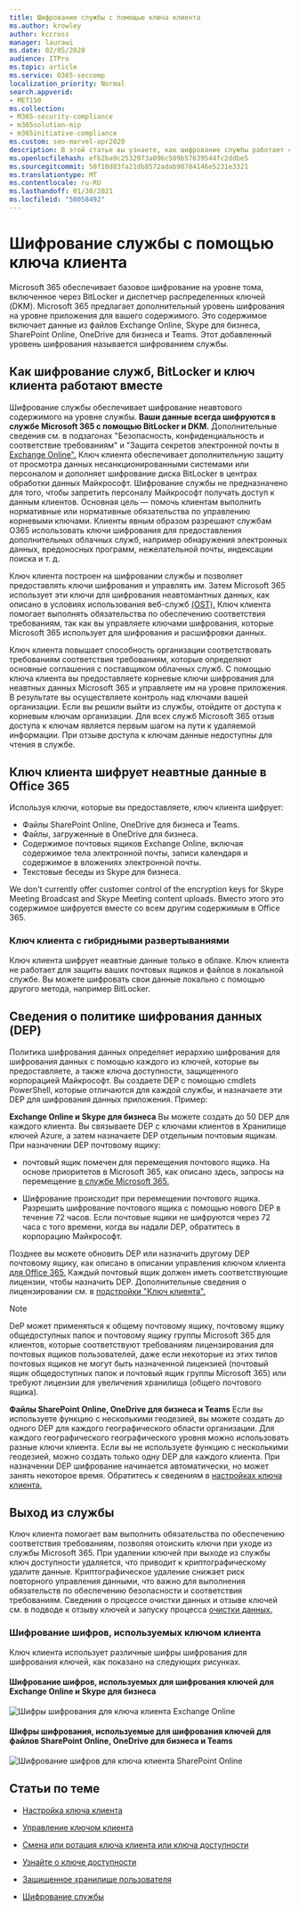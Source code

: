 ```yaml
---
title: Шифрование службы с помощью ключа клиента
ms.author: krowley
author: kccross
manager: laurawi
ms.date: 02/05/2020
audience: ITPro
ms.topic: article
ms.service: O365-seccomp
localization_priority: Normal
search.appverid:
- MET150
ms.collection:
- M365-security-compliance
- m365solution-mip
- m365initiative-compliance
ms.custom: seo-marvel-apr2020
description: В этой статье вы узнаете, как шифрование службы работает с ключом клиента в Microsoft 365.
ms.openlocfilehash: efb2ba9c2532973a096c509b57639544fc2ddbe5
ms.sourcegitcommit: 50f10d83fa21db8572adab90784146e5231e3321
ms.translationtype: MT
ms.contentlocale: ru-RU
ms.lasthandoff: 01/30/2021
ms.locfileid: "50058492"
---
```

# <a name="service-encryption-with-customer-key"></a>Шифрование службы с помощью ключа клиента

Microsoft 365 обеспечивает базовое шифрование на уровне тома, включенное через BitLocker и диспетчер распределенных ключей (DKM). Microsoft 365 предлагает дополнительный уровень шифрования на уровне приложения для вашего содержимого. Это содержимое включает данные из файлов Exchange Online, Skype для бизнеса, SharePoint Online, OneDrive для бизнеса и Teams. Этот добавленный уровень шифрования называется шифрованием службы.

## <a name="how-service-encryption-bitlocker-and-customer-key-work-together"></a>Как шифрование служб, BitLocker и ключ клиента работают вместе

Шифрование службы обеспечивает шифрование неавтового содержимого на уровне службы. **Ваши данные всегда шифруются в службе Microsoft 365 с помощью BitLocker и DKM.** Дополнительные сведения см. в подзагонах "Безопасность, конфиденциальность и соответствие требованиям" и "Защита секретов электронной почты в [Exchange Online".](exchange-online-secures-email-secrets.md) Ключ клиента обеспечивает дополнительную защиту от просмотра данных несанкционированными системами или персоналом и дополняет шифрование диска BitLocker в центрах обработки данных Майкрософт. Шифрование службы не предназначено для того, чтобы запретить персоналу Майкрософт получать доступ к данным клиентов. Основная цель — помочь клиентам выполнить нормативные или нормативные обязательства по управлению корневыми ключами. Клиенты явным образом разрешают службам O365 использовать ключи шифрования для предоставления дополнительных облачных служб, например обнаружения электронных данных, вредоносных программ, нежелательной почты, индексации поиска и т. д.

Ключ клиента построен на шифровании службы и позволяет предоставлять ключи шифрования и управлять им. Затем Microsoft 365 использует эти ключи для шифрования неавтомантных данных, как описано в условиях использования веб-служб [(OST).](https://www.microsoft.com/licensing/product-licensing/products.aspx) Ключ клиента помогает выполнять обязательства по обеспечению соответствия требованиям, так как вы управляете ключами шифрования, которые Microsoft 365 использует для шифрования и расшифровки данных.
  
Ключ клиента повышает способность организации соответствовать требованиям соответствия требованиям, которые определяют основные соглашения с поставщиком облачных служб. С помощью ключа клиента вы предоставляете корневые ключи шифрования для неавтных данных Microsoft 365 и управляете им на уровне приложения. В результате вы осуществляете контроль над ключами вашей организации. Если вы решили выйти из службы, отойдите от доступа к корневым ключам организации. Для всех служб Microsoft 365 отзыв доступа к ключам является первым шагом на пути к удаляемой информации. При отзыве доступа к ключам данные недоступны для чтения в службе.

## <a name="customer-key-encrypts-data-at-rest-in-office-365"></a>Ключ клиента шифрует неавтные данные в Office 365

Используя ключи, которые вы предоставляете, ключ клиента шифрует:

- Файлы SharePoint Online, OneDrive для бизнеса и Teams.
- Файлы, загруженные в OneDrive для бизнеса.
- Содержимое почтовых ящиков Exchange Online, включая содержимое тела электронной почты, записи календаря и содержимое в вложениях электронной почты.
- Текстовые беседы из Skype для бизнеса.

We don't currently offer customer control of the encryption keys for Skype Meeting Broadcast and Skype Meeting content uploads. Вместо этого это содержимое шифруется вместе со всем другим содержимым в Office 365.

### <a name="customer-key-with-hybrid-deployments"></a>Ключ клиента с гибридными развертываниями

Ключ клиента шифрует неавтные данные только в облаке. Ключ клиента не работает для защиты ваших почтовых ящиков и файлов в локальной службе. Вы можете шифровать свои данные локально с помощью другого метода, например BitLocker.

## <a name="about-the-data-encryption-policy-dep"></a>Сведения о политике шифрования данных (DEP)

Политика шифрования данных определяет иерархию шифрования для шифрования данных с помощью каждого из ключей, которые вы предоставляете, а также ключа доступности, защищенного корпорацией Майкрософт. Вы создаете DEP с помощью cmdlets PowerShell, которые отличаются для каждой службы, и назначаете эти DEP для шифрования данных приложения. Пример:

**Exchange Online и Skype для бизнеса** Вы можете создать до 50 DEP для каждого клиента. Вы связываете DEP с ключами клиентов в Хранилище ключей Azure, а затем назначаете DEP отдельным почтовым ящикам. При назначении DEP почтовому ящику:

- почтовый ящик помечен для перемещения почтового ящика. На основе приоритетов в Microsoft 365, как описано здесь, запросы на перемещение [в службе Microsoft 365.](https://docs.microsoft.com/exchange/mailbox-migration/office-365-migration-best-practices#move-requests-in-the-office-365-service)

- Шифрование происходит при перемещении почтового ящика. Разрешить шифрование почтового ящика с помощью нового DEP в течение 72 часов. Если почтовые ящики не шифруются через 72 часа с того времени, когда вы надали DEP, обратитесь в корпорацию Майкрософт.

Позднее вы можете обновить DEP или назначить другому DEP почтовому ящику, как описано в описании управления ключом клиента [для Office 365.](customer-key-manage.md) Каждый почтовый ящик должен иметь соответствующие лицензии, чтобы назначить DEP. Дополнительные сведения о лицензировании см. в [подстройки "Ключ клиента".](customer-key-set-up.md#before-you-set-up-customer-key)

> [!NOTE]
> DeP может применяться к общему почтовому ящику, почтовому ящику общедоступных папок и почтовому ящику группы Microsoft 365 для клиентов, которые соответствуют требованиям лицензирования для почтовых ящиков пользователей, даже если некоторые из этих типов почтовых ящиков не могут быть назначенной лицензией (почтовый ящик общедоступных папок и почтовый ящик группы Microsoft 365) или требуют лицензии для увеличения хранилища (общего почтового ящика).

**Файлы SharePoint Online, OneDrive для бизнеса и Teams** Если вы используете функцию с несколькими геодезией, вы можете создать до одного DEP для каждого географического области организации. Для каждого географического географического уровня можно использовать разные ключи клиента. Если вы не используете функцию с несколькими геодезией, можно создать только одну DEP для каждого клиента. При назначении DEP шифрование начинается автоматически, но может занять некоторое время. Обратитесь к сведениям в [настройках ключа клиента.](customer-key-set-up.md)

## <a name="leaving-the-service"></a>Выход из службы

Ключ клиента помогает вам выполнить обязательства по обеспечению соответствия требованиям, позволяя отоискить ключи при уходе из службы Microsoft 365. При удалении ключей при выходе из службы ключ доступности удаляется, что приводит к криптографическому удалите данные. Криптографическое удаление снижает риск повторного управления данными, что важно для выполнения обязательств по обеспечению безопасности и соответствия требованиям. Сведения о процессе очистки данных и отзыве ключей см. в подводе к отзыву ключей и запуску процесса [очистки данных.](customer-key-manage.md#revoke-your-keys-and-start-the-data-purge-path-process)

### <a name="encryption-ciphers-used-by-customer-key"></a>Шифрование шифров, используемых ключом клиента

Ключ клиента использует различные шифры шифрования для шифрования ключей, как показано на следующих рисунках.

#### <a name="encryption-ciphers-used-to-encrypt-keys-for-exchange-online-and-skype-for-business"></a>Шифрование шифров, используемых для шифрования ключей для Exchange Online и Skype для бизнеса

![Шифры шифрования для ключа клиента Exchange Online](../media/customerkeyencryptionhierarchiesexchangeskype.png)

#### <a name="encryption-ciphers-used-to-encrypt-keys-for-sharepoint-online-onedrive-for-business-and-teams-files"></a>Шифры шифрования, используемые для шифрования ключей для файлов SharePoint Online, OneDrive для бизнеса и Teams

![Шифрование шифров для ключа клиента SharePoint Online](../media/customerkeyencryptionhierarchiessharepointonedriveteamsfiles.png)

## <a name="related-articles"></a>Статьи по теме

- [Настройка ключа клиента](customer-key-set-up.md)

- [Управление ключом клиента](customer-key-manage.md)

- [Смена или ротация ключа клиента или ключа доступности](customer-key-availability-key-roll.md)

- [Узнайте о ключе доступности](customer-key-availability-key-understand.md)

- [Защищенное хранилище пользователя](customer-lockbox-requests.md)

- [Шифрование службы](office-365-service-encryption.md)
